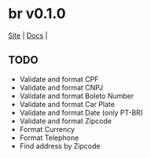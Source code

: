 # br v0.1.0

[Site](http://brunobrasilweb.com.br/br.js) |
[Docs](http://brunobrasilweb.com.br/br.js/docs) |

## TODO

 * Validate and format CPF
 * Validate and format CNPJ
 * Validate and format Boleto Number
 * Validate and format Car Plate
 * Validate and format Date (only PT-BR)
 * Validate and format Zipcode
 * Format Currency
 * Format Telephone
 * Find address by Zipcode
 
 
 

 
 
 
 

